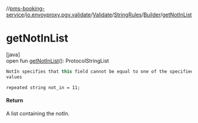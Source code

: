 //[pms-booking-service](../../../../../index.md)/[io.envoyproxy.pgv.validate](../../../index.md)/[Validate](../../index.md)/[StringRules](../index.md)/[Builder](index.md)/[getNotInList](get-not-in-list.md)

# getNotInList

[java]\
open fun [getNotInList](get-not-in-list.md)(): ProtocolStringList

```kotlin
NotIn specifies that this field cannot be equal to one of the specified
values

```
`repeated string not_in = 11;`

#### Return

A list containing the notIn.